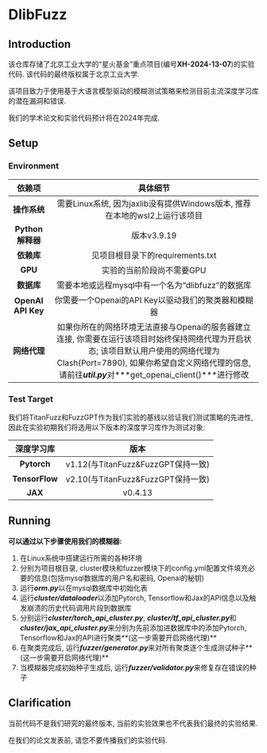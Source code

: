 # DlibFuzz

## Introduction

该仓库存储了北京工业大学的“星火基金”重点项目(编号**XH-2024-13-07**)的实验代码. 该代码的最终版权属于北京工业大学.

该项目致力于使用基于大语言模型驱动的模糊测试策略来检测目前主流深度学习库的潜在漏洞和错误.

我们的学术论文和实验代码预计将在2024年完成.

## Setup

### Environment

|     **依赖项**     |                         **具体细节**                         |
| :----------------: | :----------------------------------------------------------: |
|    **操作系统**    | 需要Linux系统, 因为jaxlib没有提供Windows版本, 推荐在本地的wsl2上运行该项目 |
|  **Python解释器**  |                         版本v3.9.19                          |
|     **依赖库**     |               见项目根目录下的requirements.txt               |
|      **GPU**       |                  实验的当前阶段尚不需要GPU                   |
|     **数据库**     |      需要本地或远程mysql中有一个名为“dlibfuzz”的数据库       |
| **OpenAI API Key** |     你需要一个Openai的API Key以驱动我们的聚类器和模糊器      |
|    **网络代理**    | 如果你所在的网络环境无法直接与Openai的服务器建立连接, 你需要在运行该项目时始终保持网络代理为开启状态; 该项目默认用户使用的网络代理为Clash(Port=7890), 如果你希望自定义网络代理的信息, 请前往***util.py***对***get_openai_client()***进行修改 |



### **Test Target**

我们将TitanFuzz和FuzzGPT作为我们实验的基线以验证我们测试策略的先进性, 因此在实验初期我们将选用以下版本的深度学习库作为测试对象:

| **深度学习库** |              **版本**              |
| :------------: | :--------------------------------: |
|  **Pytorch**   | v1.12(与TitanFuzz&FuzzGPT保持一致) |
| **TensorFlow** | v2.10(与TitanFuzz&FuzzGPT保持一致) |
|    **JAX**     |              v0.4.13               |

## Running

**可以通过以下步骤使用我们的模糊器:**

1. 在Linux系统中搭建运行所需的各种环境
2. 分别为项目根目录, cluster模块和fuzzer模块下的config.yml配置文件填充必要的信息(包括mysql数据库的用户名和密码, Openai的秘钥)
3. 运行***orm.py***以在mysql数据库中初始化表
4. 运行***cluster/dataloader***以添加Pytorch, Tensorflow和Jax的API信息以及触发崩溃的历史代码调用片段到数据库
5. 分别运行***cluster/torch_api_cluster.py***, ***cluster/tf_api_cluster.py***和***cluster/jax_api_cluster.py***来分别为先前添加进数据库中的添加Pytorch, Tensorflow和Jax的API进行聚类**(这一步需要开启网络代理)**
6. 在聚类完成后, 运行***fuzzer/generator.py***来对所有聚类逐个生成测试种子**(这一步需要开启网络代理)**
7. 当模糊器完成初始种子生成后, 运行***fuzzer/validator.py***来修复存在错误的种子



## Clarification

当前代码不是我们研究的最终版本, 当前的实验效果也不代表我们最终的实验结果.

在我们的论文发表前, 请您不要传播我们的实验代码.